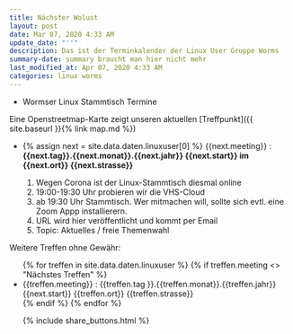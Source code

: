 ```yaml
---
title: Nächster Wolust
layout: post
date: Mar 07, 2020 4:33 AM
update_date: "''"
description: Das ist der Terminkalender der Linux User Gruppe Worms
summary-date: summary braucht man hier nicht mehr
last_modified_at: Apr 07, 2020 4:33 AM
categories: linux worms
---
```


<ul>
<li>Wormser Linux Stammtisch Termine</li>
</ul>
<!--Wer sich für Linux oder andere freie Betriebssysteme interessiert und aus der Gegend in und um Worms kommt, der ist bei uns herzlich willkommen. Stelle Deine Projekte, Probleme und Lösungen vor! Tipps für Anfänger und Umsteiger. -->

Eine Openstreetmap-Karte zeigt unseren aktuellen [Treffpunkt]({{ site.baseurl }}{% link map.md %})

<ul>
<li>
{% assign next = site.data.daten.linuxuser[0] %}
{{next.meeting}} :
<strong> {{next.tag}}.{{next.monat}}.{{next.jahr}} {{next.start}} im {{next.ort}} {{next.strasse}} </strong>
<div class="well">
<ol>
<li>Wegen Corona ist der Linux-Stammtisch diesmal online</li>
<li>19:00-19:30 Uhr probieren wir die VHS-Cloud</li>
<li>ab 19:30 Uhr Stammtisch. Wer mitmachen will, sollte sich evtl. eine Zoom Appp installierern.</li>
<li>URL wird hier veröffentlicht und kommt per Email</li>
<li>Topic: Aktuelles / freie Themenwahl </li>
</ol>
</div>
</li>
</ul>


Weitere Treffen ohne Gewähr:
<ul>
{% for treffen  in site.data.daten.linuxuser %}
   {% if treffen.meeting <> "Nächstes Treffen" %}
 <li>
 {{treffen.meeting}} :
     {{treffen.tag }}.{{treffen.monat}}.{{treffen.jahr}} {{next.start}} {{treffen.ort}} {{treffen.strasse}}
 </li>  
  {% endif %}
{% endfor %}


{% include share_buttons.html %}
